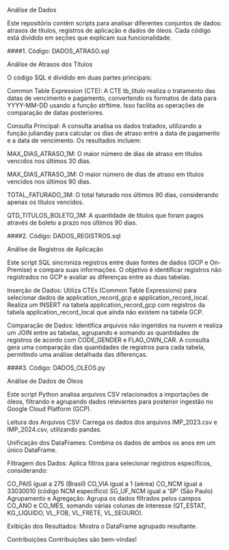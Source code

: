 Análise de Dados

Este repositório contém scripts para analisar diferentes conjuntos de dados: atrasos de títulos, registros de aplicação e dados de óleos. Cada código está dividido em seções que explicam sua funcionalidade.

####1. Código: DADOS_ATRASO.sql

Análise de Atrasos dos Títulos

O código SQL é dividido em duas partes principais:

Common Table Expression (CTE): A CTE tb_titulo realiza o tratamento das datas de vencimento e pagamento, convertendo os formatos de data para YYYY-MM-DD usando a função strftime. Isso facilita as operações de comparação de datas posteriores.

Consulta Principal: A consulta analisa os dados tratados, utilizando a função julianday para calcular os dias de atraso entre a data de pagamento e a data de vencimento. Os resultados incluem:

MAX_DIAS_ATRASO_1M: O maior número de dias de atraso em títulos vencidos nos últimos 30 dias.

MAX_DIAS_ATRASO_3M: O maior número de dias de atraso em títulos vencidos nos últimos 90 dias.

TOTAL_FATURADO_3M: O total faturado nos últimos 90 dias, considerando apenas os títulos vencidos.

QTD_TITULOS_BOLETO_3M: A quantidade de títulos que foram pagos através de boleto a prazo nos últimos 90 dias.


####2. Código: DADOS_REGISTROS.sql

Análise de Registros de Aplicação

Este script SQL sincroniza registros entre duas fontes de dados (GCP e On-Premise) e compara suas informações. O objetivo é identificar registros não registrados no GCP e avaliar as diferenças entre as duas tabelas.

Inserção de Dados: Utiliza CTEs (Common Table Expressions) para selecionar dados de application_record_gcp e application_record_local. Realiza um INSERT na tabela application_record_gcp com registros da tabela application_record_local que ainda não existem na tabela GCP.

Comparação de Dados: Identifica arquivos não ingeridos na nuvem e realiza um JOIN entre as tabelas, agrupando e somando as quantidades de registros de acordo com CODE_GENDER e FLAG_OWN_CAR. A consulta gera uma comparação das quantidades de registros para cada tabela, permitindo uma análise detalhada das diferenças.

####3. Código: DADOS_OLEOS.py

Análise de Dados de Óleos

Este script Python analisa arquivos CSV relacionados a importações de óleos, filtrando e agrupando dados relevantes para posterior ingestão no Google Cloud Platform (GCP).

Leitura dos Arquivos CSV: Carrega os dados dos arquivos IMP_2023.csv e IMP_2024.csv, utilizando pandas.

Unificação dos DataFrames: Combina os dados de ambos os anos em um único DataFrame.

Filtragem dos Dados: Aplica filtros para selecionar registros específicos, considerando:

CO_PAIS igual a 275 (Brasil)
CO_VIA igual a 1 (aérea)
CO_NCM igual a 33030010 (código NCM específico)
SG_UF_NCM igual a 'SP' (São Paulo)
Agrupamento e Agregação: Agrupa os dados filtrados pelos campos CO_ANO e CO_MES, somando várias colunas de interesse (QT_ESTAT, KG_LIQUIDO, VL_FOB, VL_FRETE, VL_SEGURO).

Exibição dos Resultados: Mostra o DataFrame agrupado resultante.

Contribuições
Contribuições são bem-vindas!
